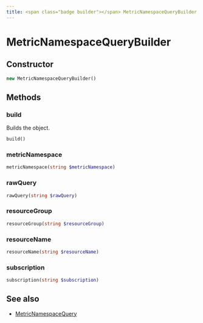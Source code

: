 ```yaml
---
title: <span class="badge builder"></span> MetricNamespaceQueryBuilder
---
```

# <span class="badge builder"></span> MetricNamespaceQueryBuilder

## Constructor

```php
new MetricNamespaceQueryBuilder()
```
## Methods

### <span class="badge object-method"></span> build

Builds the object.

```php
build()
```

### <span class="badge object-method"></span> metricNamespace

```php
metricNamespace(string $metricNamespace)
```

### <span class="badge object-method"></span> rawQuery

```php
rawQuery(string $rawQuery)
```

### <span class="badge object-method"></span> resourceGroup

```php
resourceGroup(string $resourceGroup)
```

### <span class="badge object-method"></span> resourceName

```php
resourceName(string $resourceName)
```

### <span class="badge object-method"></span> subscription

```php
subscription(string $subscription)
```

## See also

 * <span class="badge object-type-class"></span> [MetricNamespaceQuery](./object-MetricNamespaceQuery.md)

